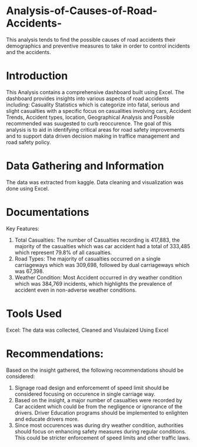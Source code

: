 # Analysis-of-Causes-of-Road-Accidents-
This analysis tends to find the possible causes of road accidents their demographics and preventive measures to take in order to control incidents and the accidents.
# Introduction
This Analysis contains a comprehensive dashboard built using Excel. The dashboard provides insights into various aspects of road accidents including:
Casuality Statistics which is categorize into fatal, serious and slight casualties with a specific focus on casualities involving cars, Accident Trends, Accident types, location, Geographical Analysis and Possible recommended was suugested to curb reoccurence.
The goal of this analysis is to aid in identifying critical areas for road safety improvements and to support data driven decision making in traffice management and road safety policy.

# Data Gathering and Information
The data was extracted from kaggle. Data cleaning and visualization was done using Excel.

# Documentations
Key Features:
1. Total Casualties: The number of Casualties recording is 417,883, the majority of the casualties which was car accident had a total of 333,485 which represent 79.8% of all casualties.
2. Road Types: The majority of casualties occurred on a single carriageways which was 309,698, followed by dual carriageways which was 67,398.
3. Weather Condition: Most Accident occurred in dry weather condition which was 384,769 incidents, which highlights the prevalence of accident even in non-adverse weather conditions.

# Tools Used
Excel: The data was collected, Cleaned and Visulaized Using Excel

# Recommendations:
Based on the insight gathered, the following recommendations should be considered:
1. Signage road design and enforcememt of speed limit should be considered focusing on occurence in single carriage way.
2. Based on the insight, a major number of casualties were recorded by Car accident which could be from the negligence or ignorance of the drivers. Driver Education programs should be implemented to enlighten and educate drivers more.
3. Since most occurences was during dry weather condition, authorities should focus on enhancing safety measures during regular conditions. This could be stricter enforcement of speed limits and other traffic laws.
